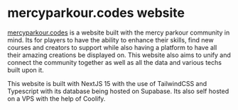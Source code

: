 # mercyparkour.codes website

[mercyparkour.codes](https://mercyparkour.codes/) is a website built with the mercy parkour community in mind. Its for players to have the ability to enhance their skills, find new courses and creators to support while also having a platform to have all their amazing creations be displayed on. This website also aims to unify and connect the community together as well as all the data and various techs built upon it.

This website is built with NextJS 15 with the use of TailwindCSS and Typescript with its database being hosted on Supabase. Its also self hosted on a VPS with the help of Coolify.
